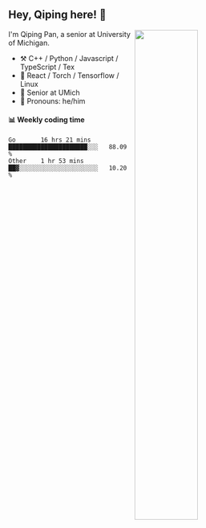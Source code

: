 

## Hey, Qiping here! :wave:

[<img align="right" width="50%" src="https://github-readme-stats.vercel.app/api?username=ppppqp&theme=dark&show_icons=true">](https://metrics.lecoq.io/ppppqp?template=classic)


I'm Qiping Pan, a senior at University of Michigan.

-   :hammer_and_pick: C++ / Python / Javascript / TypeScript / Tex
-   :pencil: React / Torch / Tensorflow / Linux 
-   :seedling: Senior at UMich
-   :man: Pronouns: he/him



#### :bar_chart: Weekly coding time

<!--START_SECTION:waka-->

```text
Go       16 hrs 21 mins  ██████████████████████░░░   88.09 %
Other    1 hr 53 mins    ██▓░░░░░░░░░░░░░░░░░░░░░░   10.20 %
```

<!--END_SECTION:waka-->
